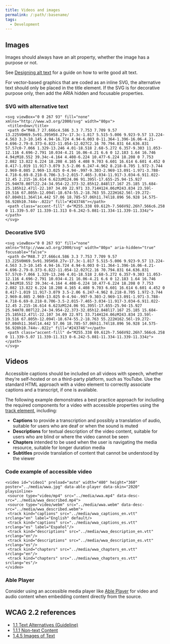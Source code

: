 ```yaml
---
title: Videos and images
permalink: /:path/:basename/
tags:
  - Development
---
```

## Images

Images should always have an alt property, whether the image has a purpose or not. 

See [Designing alt text](/content/designing-alt-text/) for a guide on how to write good alt text.

For vector-based graphics that are coded as an inline SVG, the alternative text should only be placed in the title element. If the SVG is for decorative purpose only, then add the ARIA hidden and focusable properties.

### SVG with alternative text

```
<svg viewBox="0 0 267 93" fill="none" xmlns="http://www.w3.org/2000/svg" width="80px">
 <title>dxw</title>
 <path d="M48.7 27.666c4.586 3.3 7.753 7.709 9.57 13.225V0H69.5v91.395H58.27v-17.3c-1.817 5.515-5.006 9.923-9.57 13.224-4.563 3.3-10.145 4.94-16.724 4.94-6.003 0-11.364-1.396-16.06-4.21-4.696-2.79-8.373-6.822-11.054-12.027C2.16 70.794.831 64.636.831 57.57c0-7.066 1.329-13.246 4.01-18.518 2.68-5.272 6.357-9.303 11.053-12.116 4.696-2.791 10.034-4.21 16.06-4.21 6.6 0 12.183 1.64 16.746 4.94zM18.552 39.34c-4.164 4.408-6.224 10.477-6.224 18.208 0 7.753 2.082 13.822 6.224 18.208 4.165 4.408 9.703 6.601 16.614 6.601 4.452 0 8.417-1.019 11.917-3.079 3.5-2.06 6.247-4.962 8.218-8.705 1.972-3.744 2.969-8.085 2.969-13.025 0-4.94-.997-9.303-2.969-13.091-1.971-3.788-4.718-6.69-8.218-8.706-3.5-2.015-7.465-3.034-11.917-3.034-6.911.022-12.45 2.215-16.614 6.623zM124.06 91.395l-17.655-25.94-15.927 25.94H78.007l22.24-34.954-22.373-32.85h12.848l17.167 25.185 15.684-25.185h12.471l-22.107 34.09 22.971 33.714H124.06zM243.834 23.59l-19.516 67.805h-12.094l-18.674-55.2-18.763 55.222H162.56l-19.272-67.804h11.364l14.442 57.06 18.785-57.06h11.74l18.896 56.928 14.575-56.928h10.744v-.022z" fill="#243746"></path>
 <path class="accent-fill" d="M255.338 69.612h-7.566V92.26h7.566c6.258 0 11.339-5.07 11.339-11.313 0-6.242-5.081-11.334-11.339-11.334z"></path>
</svg>
```

### Decorative SVG

```
<svg viewBox="0 0 267 93" fill="none" xmlns="http://www.w3.org/2000/svg" width="80px" aria-hidden="true" focusable="false">
 <path d="M48.7 27.666c4.586 3.3 7.753 7.709 9.57 13.225V0H69.5v91.395H58.27v-17.3c-1.817 5.515-5.006 9.923-9.57 13.224-4.563 3.3-10.145 4.94-16.724 4.94-6.003 0-11.364-1.396-16.06-4.21-4.696-2.79-8.373-6.822-11.054-12.027C2.16 70.794.831 64.636.831 57.57c0-7.066 1.329-13.246 4.01-18.518 2.68-5.272 6.357-9.303 11.053-12.116 4.696-2.791 10.034-4.21 16.06-4.21 6.6 0 12.183 1.64 16.746 4.94zM18.552 39.34c-4.164 4.408-6.224 10.477-6.224 18.208 0 7.753 2.082 13.822 6.224 18.208 4.165 4.408 9.703 6.601 16.614 6.601 4.452 0 8.417-1.019 11.917-3.079 3.5-2.06 6.247-4.962 8.218-8.705 1.972-3.744 2.969-8.085 2.969-13.025 0-4.94-.997-9.303-2.969-13.091-1.971-3.788-4.718-6.69-8.218-8.706-3.5-2.015-7.465-3.034-11.917-3.034-6.911.022-12.45 2.215-16.614 6.623zM124.06 91.395l-17.655-25.94-15.927 25.94H78.007l22.24-34.954-22.373-32.85h12.848l17.167 25.185 15.684-25.185h12.471l-22.107 34.09 22.971 33.714H124.06zM243.834 23.59l-19.516 67.805h-12.094l-18.674-55.2-18.763 55.222H162.56l-19.272-67.804h11.364l14.442 57.06 18.785-57.06h11.74l18.896 56.928 14.575-56.928h10.744v-.022z" fill="#243746"></path>
 <path class="accent-fill" d="M255.338 69.612h-7.566V92.26h7.566c6.258 0 11.339-5.07 11.339-11.313 0-6.242-5.081-11.334-11.339-11.334z"></path>
</svg>
```

## Videos

Accessible captions should be included on all videos with speech, whether they’re self-hosted or on a third-party platform, such as YouTube. Use the standard HTML approach with a video element to correctly associate captions and a transcript, if one is available.

The following example demonstrates a best practice approach for including the required components for a video with accessible properties using the [track element](https://developer.mozilla.org/en-US/docs/Web/HTML/Element/track), including:

* **Captions** to provide a transcription and possibly a translation of audio, suitable for users who are deaf or when the sound is muted
* **Descriptions** for textual description of the video content, suitable for users who are blind or where the video cannot be seen
* **Chapters** intended to be used when the user is navigating the media resource, suitable for longer duration media
* **Subtitles** provide translation of content that cannot be understood by the viewer

### Code example of accessible video

```
<video id="video1" preload="auto" width="480" height="360" poster="../media/wwa.jpg" data-able-player data-skin="2020" playsinline>
 <source type="video/mp4" src="../media/wwa.mp4" data-desc-src="../media/wwa_described.mp4">
 <source type="video/webm" src="../media/wwa.webm" data-desc-src="../media/wwa_described.webm">
 <track kind="captions" src="../media/wwa_captions_en.vtt" srclang="en" label="English" default/>
 <track kind="captions" src="../media/wwa_captions_es.vtt" srclang="es" label="Español"/>
 <track kind="descriptions" src="../media/wwa_description_en.vtt" srclang="en"/>
 <track kind="descriptions" src="../media/wwa_description_es.vtt" srclang="es"/>
 <track kind="chapters" src="../media/wwa_chapters_en.vtt" srclang="en"/>
 <track kind="chapters" src="../media/wwa_chapters_es.vtt" srclang="es"/>
</video>
```

### Able Player

Consider using an accessible media player like [Able Player](https://ableplayer.github.io/ableplayer/) for video and audio content when embedding content directly from the source.

## WCAG 2.2 references

* [1.1 Text Alternatives (Guideline)](https://www.w3.org/WAI/WCAG20/quickref/?showtechniques=14%2C128&currentsidebar=%23col_overview&tags=images%2Cimages-of-text%2Ctext-alternatives#text-equiv)
* [1.1.1 Non-text Content](https://www.w3.org/WAI/WCAG20/quickref/?showtechniques=14%2C128&currentsidebar=%23col_overview#text-equiv-all)
* [1.4.5 Images of Text](https://www.w3.org/WAI/WCAG20/quickref/#qr-visual-audio-contrast-text-presentation)